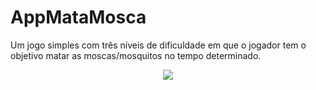 # AppMataMosca
Um jogo simples com três níveis de dificuldade em que o jogador tem o objetivo matar as moscas/mosquitos no tempo determinado.
<div align="center">
<img src="https://user-images.githubusercontent.com/81385265/151169440-3f64a868-70a8-4740-970d-2a0b86a30617.png" />
</div>
